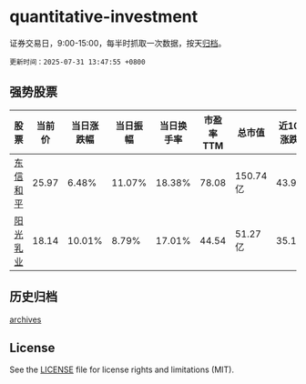 # quantitative-investment

证券交易日，9:00-15:00，每半时抓取一次数据，按天[归档](archives)。

`更新时间：2025-07-31 13:47:55 +0800`

## 强势股票

|股票|当前价|当日涨跌幅|当日振幅|当日换手率|市盈率TTM|总市值|近10日涨跌幅|
|----|----|----|----|----|----|----|----|
|[东信和平](https://xueqiu.com/S/SZ002017)|25.97|6.48%|11.07%|18.38%|78.08|150.74亿|43.96%|
|[阳光乳业](https://xueqiu.com/S/SZ001318)|18.14|10.01%|8.79%|17.01%|44.54|51.27亿|35.17%|

## 历史归档

[archives](archives)

## License

See the [LICENSE](LICENSE) file for license rights and limitations (MIT).